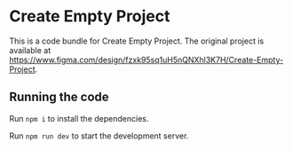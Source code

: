 
  # Create Empty Project

  This is a code bundle for Create Empty Project. The original project is available at https://www.figma.com/design/fzxk95sq1uH5nQNXhl3K7H/Create-Empty-Project.

  ## Running the code

  Run `npm i` to install the dependencies.

  Run `npm run dev` to start the development server.
  